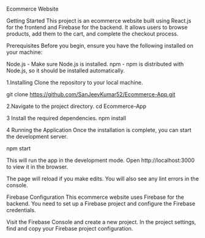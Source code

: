 Ecommerce Website 

Getting Started
This project is an ecommerce website built using React.js for the frontend and Firebase for the backend. It allows users to browse products, add them to the cart, and complete the checkout process.

Prerequisites
Before you begin, ensure you have the following installed on your machine:

Node.js - Make sure Node.js is installed.
npm - npm is distributed with Node.js, so it should be installed automatically.


1.Installing
Clone the repository to your local machine.

git clone https://github.com/SanJeevKumar52/Ecommerce-App.git

2.Navigate to the project directory.
  cd Ecommerce-App

3 Install the required dependencies.
   npm install

4 Running the Application
Once the installation is complete, you can start the development server.

npm start


This will run the app in the development mode. Open http://localhost:3000 to view it in the browser.

The page will reload if you make edits. You will also see any lint errors in the console.



Firebase Configuration
This ecommerce website uses Firebase for the backend. You need to set up a Firebase project and configure the Firebase credentials.

Visit the Firebase Console and create a new project.
In the project settings, find and copy your Firebase project configuration.



